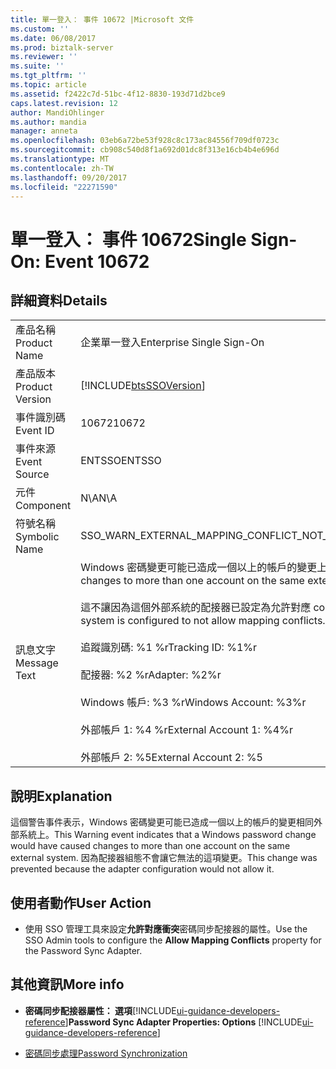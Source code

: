 ```yaml
---
title: 單一登入： 事件 10672 |Microsoft 文件
ms.custom: ''
ms.date: 06/08/2017
ms.prod: biztalk-server
ms.reviewer: ''
ms.suite: ''
ms.tgt_pltfrm: ''
ms.topic: article
ms.assetid: f2422c7d-51bc-4f12-8830-193d71d2bce9
caps.latest.revision: 12
author: MandiOhlinger
ms.author: mandia
manager: anneta
ms.openlocfilehash: 03eb6a72be53f928c8c173ac84556f709df0723c
ms.sourcegitcommit: cb908c540d8f1a692d01dc8f313e16cb4b4e696d
ms.translationtype: MT
ms.contentlocale: zh-TW
ms.lasthandoff: 09/20/2017
ms.locfileid: "22271590"
---
```

# <a name="single-sign-on-event-10672"></a><span data-ttu-id="548e2-102">單一登入： 事件 10672</span><span class="sxs-lookup"><span data-stu-id="548e2-102">Single Sign-On: Event 10672</span></span>
## <a name="details"></a><span data-ttu-id="548e2-103">詳細資料</span><span class="sxs-lookup"><span data-stu-id="548e2-103">Details</span></span>  
  
|||  
|-|-|  
|<span data-ttu-id="548e2-104">產品名稱</span><span class="sxs-lookup"><span data-stu-id="548e2-104">Product Name</span></span>|<span data-ttu-id="548e2-105">企業單一登入</span><span class="sxs-lookup"><span data-stu-id="548e2-105">Enterprise Single Sign-On</span></span>|  
|<span data-ttu-id="548e2-106">產品版本</span><span class="sxs-lookup"><span data-stu-id="548e2-106">Product Version</span></span>|[!INCLUDE[btsSSOVersion](../includes/btsssoversion-md.md)]|  
|<span data-ttu-id="548e2-107">事件識別碼</span><span class="sxs-lookup"><span data-stu-id="548e2-107">Event ID</span></span>|<span data-ttu-id="548e2-108">10672</span><span class="sxs-lookup"><span data-stu-id="548e2-108">10672</span></span>|  
|<span data-ttu-id="548e2-109">事件來源</span><span class="sxs-lookup"><span data-stu-id="548e2-109">Event Source</span></span>|<span data-ttu-id="548e2-110">ENTSSO</span><span class="sxs-lookup"><span data-stu-id="548e2-110">ENTSSO</span></span>|  
|<span data-ttu-id="548e2-111">元件</span><span class="sxs-lookup"><span data-stu-id="548e2-111">Component</span></span>|<span data-ttu-id="548e2-112">N\A</span><span class="sxs-lookup"><span data-stu-id="548e2-112">N\A</span></span>|  
|<span data-ttu-id="548e2-113">符號名稱</span><span class="sxs-lookup"><span data-stu-id="548e2-113">Symbolic Name</span></span>|<span data-ttu-id="548e2-114">SSO_WARN_EXTERNAL_MAPPING_CONFLICT_NOT_ALLOWED</span><span class="sxs-lookup"><span data-stu-id="548e2-114">SSO_WARN_EXTERNAL_MAPPING_CONFLICT_NOT_ALLOWED</span></span>|  
|<span data-ttu-id="548e2-115">訊息文字</span><span class="sxs-lookup"><span data-stu-id="548e2-115">Message Text</span></span>|<span data-ttu-id="548e2-116">Windows 密碼變更可能已造成一個以上的帳戶的變更上相同的外部 system.%r</span><span class="sxs-lookup"><span data-stu-id="548e2-116">A Windows password change would have caused changes to more than one account on the same external system.%r</span></span><br /><br /> <span data-ttu-id="548e2-117">這不讓因為這個外部系統的配接器已設定為允許對應 conflicts.%r</span><span class="sxs-lookup"><span data-stu-id="548e2-117">This has been prevented because the adapter for this external system is configured to not allow mapping conflicts.%r</span></span><br /><br /> <span data-ttu-id="548e2-118">追蹤識別碼: %1 %r</span><span class="sxs-lookup"><span data-stu-id="548e2-118">Tracking ID: %1%r</span></span><br /><br /> <span data-ttu-id="548e2-119">配接器: %2 %r</span><span class="sxs-lookup"><span data-stu-id="548e2-119">Adapter: %2%r</span></span><br /><br /> <span data-ttu-id="548e2-120">Windows 帳戶: %3 %r</span><span class="sxs-lookup"><span data-stu-id="548e2-120">Windows Account: %3%r</span></span><br /><br /> <span data-ttu-id="548e2-121">外部帳戶 1: %4 %r</span><span class="sxs-lookup"><span data-stu-id="548e2-121">External Account 1: %4%r</span></span><br /><br /> <span data-ttu-id="548e2-122">外部帳戶 2: %5</span><span class="sxs-lookup"><span data-stu-id="548e2-122">External Account 2: %5</span></span>|  
  
## <a name="explanation"></a><span data-ttu-id="548e2-123">說明</span><span class="sxs-lookup"><span data-stu-id="548e2-123">Explanation</span></span>  
 <span data-ttu-id="548e2-124">這個警告事件表示，Windows 密碼變更可能已造成一個以上的帳戶的變更相同外部系統上。</span><span class="sxs-lookup"><span data-stu-id="548e2-124">This Warning event indicates that a Windows password change would have caused changes to more than one account on the same external system.</span></span> <span data-ttu-id="548e2-125">因為配接器組態不會讓它無法的這項變更。</span><span class="sxs-lookup"><span data-stu-id="548e2-125">This change was prevented because the adapter configuration would not allow it.</span></span>  
  
## <a name="user-action"></a><span data-ttu-id="548e2-126">使用者動作</span><span class="sxs-lookup"><span data-stu-id="548e2-126">User Action</span></span>  
  
-   <span data-ttu-id="548e2-127">使用 SSO 管理工具來設定**允許對應衝突**密碼同步配接器的屬性。</span><span class="sxs-lookup"><span data-stu-id="548e2-127">Use the SSO Admin tools to configure the **Allow Mapping Conflicts** property for the Password Sync Adapter.</span></span>  
  
## <a name="more-info"></a><span data-ttu-id="548e2-128">其他資訊</span><span class="sxs-lookup"><span data-stu-id="548e2-128">More info</span></span>
  
-   <span data-ttu-id="548e2-129">**密碼同步配接器屬性： 選項**[!INCLUDE[ui-guidance-developers-reference](../includes/ui-guidance-developers-reference.md)]</span><span class="sxs-lookup"><span data-stu-id="548e2-129">**Password Sync Adapter Properties: Options** [!INCLUDE[ui-guidance-developers-reference](../includes/ui-guidance-developers-reference.md)]</span></span>
  
-   [<span data-ttu-id="548e2-130">密碼同步處理</span><span class="sxs-lookup"><span data-stu-id="548e2-130">Password Synchronization</span></span>](../core/password-synchronization2.md)